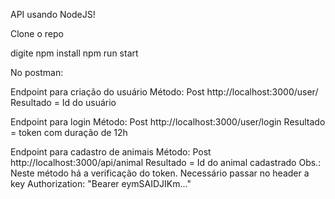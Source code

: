 API usando NodeJS!

Clone o repo

digite npm install
npm run start

No postman:

Endpoint para criação do usuário
Método: Post
http://localhost:3000/user/
Resultado = Id do usuário

Endpoint para login
Método: Post
http://localhost:3000/user/login
Resultado = token com duração de 12h

Endpoint para cadastro de animais
Método: Post
http://localhost:3000/api/animal
Resultado = Id do animal cadastrado
Obs.: Neste método há a verificação do token. 
Necessário passar no header a key Authorization: "Bearer eymSAIDJIKm..."

